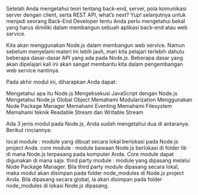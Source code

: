 Setelah Anda mengetahui teori tentang back-end, server, pola komunikasi server dengan client, serta REST API, what’s next? Yup! selanjutnya untuk menjadi seorang Back-End Developer tentu Anda perlu mengetahui bekal yang harus dimiliki dalam membangun sebuah aplikasi back-end atau web service.

Kita akan menggunakan Node.js dalam membangun web service. Namun sebelum menyelami materi ini lebih jauh, mari kita pelajari terlebih dahulu beberapa dasar-dasar API yang ada pada Node.js. Beberapa dasar yang akan dipelajari kali ini akan sangat membantu kita dalam pengembangan web service nantinya.

Pada akhir modul ini, diharapkan Anda dapat:

Mengetahui apa itu Node.js
Mengeksekusi JavaScript dengan Node.js
Mengetahui Node.js Global Object
Memahami Modularization
Menggunakan Node Package Manager
Memahami Eventing
Memahami Filesystem
Memahami teknik Readable Stream dan Writable Stream

Ada 3 jenis modul pada Node.js, Anda sudah mengetahui dua di antaranya. Berikut rinciannya:

local module : module yang dibuat secara lokal berlokasi pada Node.js project Anda.
core module : module bawaan Node.js berlokasi di folder lib di mana Node.js terpasang pada komputer Anda. Core module dapat digunakan di mana saja.
third party module : module yang dipasang melalui Node Package Manager. Bila third party module dipasang secara lokal, maka modul akan disimpan pada folder node_modules di Node.js project Anda. Bila dipasang secara global, ia akan disimpan pada folder node_modules di lokasi Node.js dipasang.
